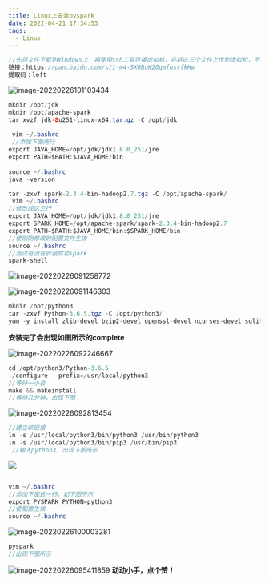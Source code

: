 ```yaml
---
title: Linux上安装pyspark
date: 2022-04-21 17:34:53
tags:
  - Linux
---
```


```java
//先将文件下载到Windows上，再使用ssh工具连接虚拟机，并将这三个文件上传到虚拟机，不要使用wmware-tool将文件直接拖进虚拟机，这样可能会有部分文件没有被下载，文件地址：
链接：https://pan.baidu.com/s/1-m4-SX0BuW20qmfusrfkHw 
提取码：left
```
<!-- more -->
![image-20220226101103434](https://leftover-md.oss-cn-guangzhou.aliyuncs.com/img-md/202308181751333.png)

```java
mkdir /opt/jdk
mkdir /opt/apache-spark
tar xvzf jdk-8u251-linux-x64.tar.gz -C /opt/jdk
    
 vim ~/.bashrc 
 //添加下面两行
export JAVA_HOME=/opt/jdk/jdk1.8.0_251/jre
export PATH=$PATH:$JAVA_HOME/bin
    
source ~/.bashrc
java -version

```

```java
tar -zxvf spark-2.3.4-bin-hadoop2.7.tgz -C /opt/apache-spark/
 vim ~/.bashrc 
//修改成这三行
export JAVA_HOME=/opt/jdk/jdk1.8.0_251/jre
export SPARK_HOME=/opt/apache-spark/spark-2.3.4-bin-hadoop2.7
export PATH=$PATH:$JAVA_HOME/bin:$SPARK_HOME/bin
//使刚刚修改的配置文件生效
source ~/.bashrc
//测试有没有安装成功spark
spark-shell
```

![image-20220226091258772](https://leftover-md.oss-cn-guangzhou.aliyuncs.com/img-md/202308181751799.png)

![image-20220226091146303](https://leftover-md.oss-cn-guangzhou.aliyuncs.com/img-md/202308181751321.png)

```java
mkdir /opt/python3
tar -zxvf Python-3.6.5.tgz -C /opt/python3/
yum -y install zlib-devel bzip2-devel openssl-devel ncurses-devel sqlite-devel readline-devel tk-devel gcc
```

**安装完了会出现如图所示的complete**

![image-20220226092246667](https://leftover-md.oss-cn-guangzhou.aliyuncs.com/img-md/202308181751373.png)

```java
cd /opt/python3/Python-3.6.5
./configure --prefix=/usr/local/python3
//等待一小会
make && makeinstall
//等待几分钟，出现下图
```

![image-20220226092813454](https://leftover-md.oss-cn-guangzhou.aliyuncs.com/img-md/202308181751428.png)

```java
//建立软链接
ln -s /usr/local/python3/bin/python3 /usr/bin/python3
ln -s /usr/local/python3/bin/pip3 /usr/bin/pip3
 //输入python3，出现下图所示
```

![](https://leftover-md.oss-cn-guangzhou.aliyuncs.com/img-md/202308181751379.png)

```java

vim ~/.bashrc  
//添加下面这一行，如下图所示
export PYSPARK_PYTHON=python3
//使配置生效
source ~/.bashrc
```

![image-20220226100003281](https://leftover-md.oss-cn-guangzhou.aliyuncs.com/img-md/202308181751127.png)

```java
pyspark
//出现下图所示
```



![image-20220226095411859](https://leftover-md.oss-cn-guangzhou.aliyuncs.com/img-md/202308181751844.png)
**动动小手，点个赞！**



